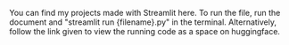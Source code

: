 You can find my projects made with Streamlit here. To run the file, run the document and "streamlit run {filename}.py" in the terminal. Alternatively, follow the link given to view the running code as a space on huggingface.
